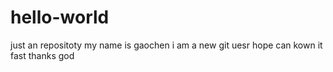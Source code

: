 # hello-world
just an repositoty
my name is gaochen 
i am a new git uesr 
hope can kown it fast 
thanks god
